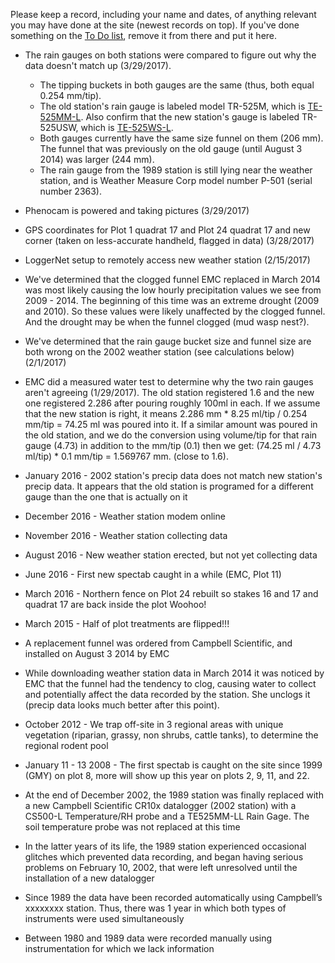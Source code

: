 Please keep a record, including your name and dates, of anything relevant you may have done at the site (newest records on top). If you've done something on the [To Do list](https://github.com/weecology/lab-wiki/wiki/Portal-Site-To-Do), remove it from there and put it here.


- The rain gauges on both stations were compared to figure out why the data doesn't match up (3/29/2017).  
  * The tipping buckets in both gauges are the same (thus, both equal 0.254 mm/tip).
  * The old station's rain gauge is labeled model TR-525M, which is [TE-525MM-L](https://www.campbellsci.com/te525mm-l). Also confirm that the new station's gauge is labeled TR-525USW, which is 
  [TE-525WS-L](https://www.campbellsci.com/te525ws-l).
  * Both gauges currently have the same size funnel on them (206 mm). The funnel that was previously on the old 
  gauge (until August 3 2014) was larger (244 mm). 
  * The rain gauge from the 1989 station is still lying near the weather station, and is Weather Measure Corp 
  model number P-501 (serial number 2363).
 
- Phenocam is powered and taking pictures (3/29/2017)

- GPS coordinates for Plot 1 quadrat 17 and Plot 24 quadrat 17 and new corner (taken on less-accurate handheld, flagged in data) (3/28/2017)

- LoggerNet setup to remotely access new weather station (2/15/2017)

- We've determined that the clogged funnel EMC replaced in March 2014 was most likely causing the low hourly precipitation values we see from 2009 - 2014. The beginning of this time was an extreme drought (2009 and 2010). So these values were likely unaffected by the clogged funnel. And the drought may be when the funnel clogged (mud wasp nest?).

- We've determined that the rain gauge bucket size and funnel size are both wrong on the 2002 weather station (see calculations below) (2/1/2017)

- EMC did a measured water test to determine why the two rain gauges aren't agreeing (1/29/2017). The old station registered 1.6 and the new one registered 2.286 after pouring roughly 100ml in each. If we assume that the new station is right, it means 2.286 mm * 8.25 ml/tip / 0.254 mm/tip = 74.25 ml was poured into it. If a similar amount was poured in the old station, and we do the conversion using volume/tip for that rain gauge (4.73) in addition to the mm/tip (0.1) then we get: (74.25 ml / 4.73 ml/tip) * 0.1 mm/tip = 1.569767 mm. (close to 1.6).

- January 2016 - 2002 station's precip data does not match new station's precip data. It appears that the old station is programed for a different gauge than the one that is actually on it

- December 2016 - Weather station modem online

- November 2016 - Weather station collecting data

- August 2016 - New weather station erected, but not yet collecting data

- June 2016 - First new spectab caught in a while (EMC, Plot 11)

- March 2016 - Northern fence on Plot 24 rebuilt so stakes 16 and 17 and quadrat 17 are back inside the plot Woohoo!

- March 2015 - Half of plot treatments are flipped!!!

- A replacement funnel was ordered from Campbell Scientific, and installed on August 3 2014 by EMC

- While downloading weather station data in March 2014 it was noticed by EMC that the funnel 
had the tendency to clog, causing water to collect and potentially affect the data 
recorded by the station. She unclogs it (precip data looks much better after this point).

- October 2012 - We trap off-site in 3 regional areas with unique vegetation (riparian, grassy, non shrubs, cattle tanks), to determine the regional rodent pool

- January 11 - 13 2008 - The first spectab is caught on the site since 1999 (GMY) on plot 8, more will show up this year on plots 2, 9, 11, and 22.

- At the end of December 2002, the 1989 station was finally replaced with a new Campbell Scientific CR10x datalogger (2002 station) with a CS500-L Temperature/RH probe and a TE525MM-LL Rain Gage. The soil temperature probe was not replaced at this time

- In the latter years of its life, the 1989 station experienced occasional glitches which prevented data recording, and began having serious problems on February 10, 2002, that were left unresolved until the installation of a new datalogger

- Since 1989 the data have been recorded automatically using Campbell’s xxxxxxxx station. Thus, there was 1 year in which both types of instruments were used simultaneously

- Between 1980 and 1989 data were recorded manually using instrumentation for which we lack information

